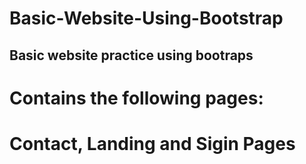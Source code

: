 # Basic-Website-Using-Bootstrap
## Basic website practice using bootraps
# Contains the following pages:
# Contact, Landing and Sigin Pages
